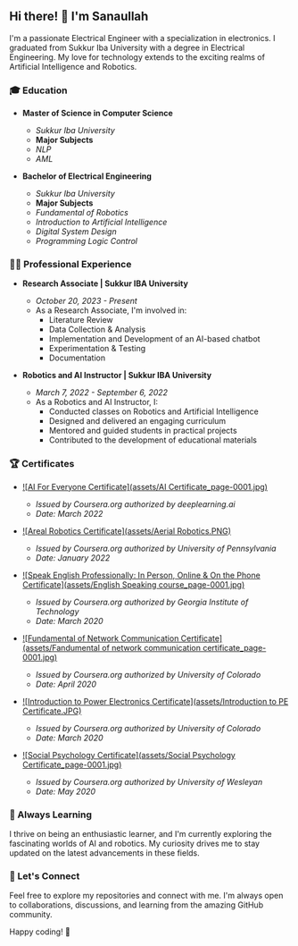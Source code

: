## Hi there! 👋 I'm Sanaullah

I'm a passionate Electrical Engineer with a specialization in electronics. I graduated from Sukkur Iba University with a degree in Electrical Engineering. My love for technology extends to the exciting realms of Artificial Intelligence and Robotics.

### 🎓 Education
- **Master of Science in Computer Science**
  - *Sukkur Iba University*
  - **Major Subjects**
  - *NLP*
  - *AML*
  
- **Bachelor of Electrical Engineering**
  - *Sukkur Iba University*
  - **Major Subjects**
  - *Fundamental of Robotics*
  - *Introduction to Artificial Intelligence*
  - *Digital System Design*
  - *Programming Logic Control*

### 👨‍💻 Professional Experience
- **Research Associate | Sukkur IBA University**
  - *October 20, 2023 - Present*
  - As a Research Associate, I'm involved in:
    - Literature Review
    - Data Collection & Analysis
    - Implementation and Development of an AI-based chatbot
    - Experimentation & Testing
    - Documentation

- **Robotics and AI Instructor | Sukkur IBA University**
  - *March 7, 2022 - September 6, 2022*
  - As a Robotics and AI Instructor, I:
    - Conducted classes on Robotics and Artificial Intelligence
    - Designed and delivered an engaging curriculum
    - Mentored and guided students in practical projects
    - Contributed to the development of educational materials

### 🏆 Certificates
- [![AI For Everyone Certificate](assets/AI Certificate_page-0001.jpg)](link_to_certificate)
  - *Issued by Coursera.org authorized by deeplearning.ai*
  - *Date: March 2022*
 
    
- [![Areal Robotics Certificate](assets/Aerial Robotics.PNG)](link_to_certificate)
  - *Issued by Coursera.org authorized by University of Pennsylvania*
  - *Date: January 2022*


- [![Speak English Professionally: In Person, Online & On the Phone Certificate](assets/English Speaking course_page-0001.jpg)](link_to_certificate)
  - *Issued by Coursera.org authorized by Georgia Institute of Technology*
  - *Date: March 2020*
    

 
- [![Fundamental of Network Communication Certificate](assets/Fandumental of network communication certificate_page-0001.jpg)](link_to_certificate)
  - *Issued by Coursera.org authorized by University of Colorado*
  - *Date: April 2020*
 
    
- [![Introduction to Power Electronics Certificate](assets/Introduction to PE Certificate.JPG)](link_to_certificate)
  - *Issued by Coursera.org authorized by University of Colorado*
  - *Date: March 2020*
 
- [![Social Psychology Certificate](assets/Social Psychology Certificate_page-0001.jpg)](link_to_certificate)
  - *Issued by Coursera.org authorized by University of Wesleyan*
  - *Date: May 2020*
 


### 🌱 Always Learning
I thrive on being an enthusiastic learner, and I'm currently exploring the fascinating worlds of AI and robotics. My curiosity drives me to stay updated on the latest advancements in these fields.

### 🚀 Let's Connect
Feel free to explore my repositories and connect with me. I'm always open to collaborations, discussions, and learning from the amazing GitHub community.

Happy coding! 🚀
